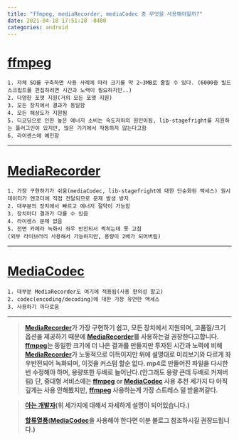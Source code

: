 ```yaml
---
title: "ffmpeg, mediaRecorder, mediaCodec 중 무엇을 사용해야할까?"
date: 2021-04-18 17:51:28 -0400
categories: android
---
```


# [ffmpeg][ffmpeg]
```
1. 자체 SO를 구축하면 사용 사례에 따라 크기를 약 2~3MB로 줄일 수 있다. (6000중 빌드 스크립트를 편집하려면 시간과 노력이 필요하지만..)
2. 다양한 포맷 지원(거의 모든 포맷 지원)
3. 모든 장치에서 결과가 동일함
4. 모든 해상도가 지원됨
5. 디코딩으로 인한 높은 에너지 소비는 속도저하의 원인이됨, lib-stagefright를 지원하는 플러그인이 있지만, 많은 기기에서 작동하지 않는다고함
6. 라이센스에 예민함
```
---
# [MediaRecorder][mediaRecorder]
```
1. 가장 구현하기가 쉬움(mediaCodec, lib-stagefright에 대한 단순화된 액세스) 원시 데이터가 엔코더에 직접 전달되므로 문제 발생 방지
2. 대부분의 장치에서 빠르고 에너지 절약이 가능함
3. 장치마다 결과가 다를 수 있음
4. 라이센스 문제 없음
5. 전면 카메라 녹화시 좌우 반전되서 찍히는데 못 고침
(외부 라이브러리 사용해서 가능하지만, 용량이 2배가 되어버림)
```
---
# [MediaCodec][mediaCodec]
```
1. 대부분 MediaRecorder도 여기에 적용됨(사용 편의성 말고)
2. codec(encoding/decoding)에 대한 가장 유연한 액세스
3. 사용하기 까다로움
```
---
>**[MediaRecorder][mediaRecorder]가 가장 구현하기 쉽고, 모든 장치에서 지원되며, 고품질/크기 옵션을 제공하기 때문에**
>**[MediaRecorder][mediaRecorder]를 사용하는걸 권장한다고합니다.**
>**[ffmpeg][ffmpeg]는 동일한 크기에 더 나은 결과를 만들지만 투자된 시간과 노력에 비해 [MediaRecorder][mediaRecorder]가 노동적으로 이득이지만 위에 설명대로 미리보기와 다르게 좌우반전되어 녹화되며, 이것을 커스텀 할순 없다. mp4로 만들어진 파일을 다시한번 수정해야 하며, 용량또한 두배로 늘어난다.(안그래도 용량 큰데 두배로 커져버림)**
>**단, 중대형 서비스에는 [ffmpeg][ffmpeg] or [MediaCodec][mediaCodec] 사용 추천**
>**세가지 다 아직 깊게는 사용 안해봤지만,**
>**[ffmpeg][ffmpeg] 사용하는게 가장 스트레스 덜 받을꺼같다.**

>**[아는 개발자][아는 개발자](위 세가지에 대해서 자세하게 설명이 되어있습니다.)**
> 
>**[할류열풍][할류열풍]([MediaCodec][mediaCodec]을 사용해야 한다면 이분 블로그 참조하시길 권장드립니다.)**

[ffmpeg]: https://github.com/bravobit/FFmpeg-Android
[mediaRecorder]: https://developer.android.com/reference/android/media/MediaRecorder
[mediaCodec]: https://developer.android.com/reference/android/media/MediaCodec
[아는 개발자]: https://selfish-developer.com/entry/MediaCodec-Getting-Started
[할류열풍]: https://m.blog.naver.com/PostView.nhn?blogId=sandyhallyu&logNo=220760330226&proxyReferer=https:%2F%2Fwww.google.com%2F